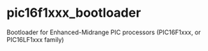 # pic16f1xxx_bootloader
Bootloader for Enhanced-Midrange PIC processors (PIC16F1xxx, or PIC16LF1xxx family)
